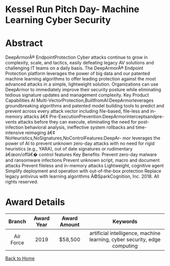 
Kessel Run Pitch Day- Machine Learning Cyber Security
=====================================================

# Abstract


DeepArmorÂ® EndpointProtection Cyber attacks continue to grow in complexity, scale, and tactics, easily defeating legacy AV solutions and challenging IT teams on a daily basis. The DeepArmorÂ® Endpoint Protection platform leverages the power of big data and our patented machine learning algorithms to offer leading protection against the most advanced attacks in a simple, lightweight solution. Organizations can use DeepArmor to immediately improve their security posture while eliminating tedious signature updates and management complexity. Key Product Capabilities AI Multi-VectorProtection,BuiltfromAI:DeepArmorleverages groundbreaking algorithms and patented model building tools to predict and prevent across every attack vector including file-based, file-less and in-memory attacks â€¢ Pre-ExecutionPrevention:DeepArmorinterceptsandpre- vents attacks before they can execute, eliminating the need for post-infection behavioral analysis, ineffective system rollbacks and time-intensive reimaging â€¢ NoHeuristics,NoSignatures,NoControlFeatures:DeepAr- mor leverages the power of AI to prevent unknown zero-day attacks with no need for rigid heuristics (e.g., YARA), out of date signatures or rudimentary â€œon/offâ€� control features Key Benefits: Prevent zero-day malware and ransomware infections Prevent unknown script, macro and document attacks Prevent fileless and in-memory attacks Lightweight, cognitive agent Simplify deployment and operation with out-of-the-box protection Replace legacy antivirus with learning algorithms Â©SparkCognition, Inc. 2018. All rights reserved.  

# Award Details

|Branch|Award Year|Award Amount|Keywords|
| :---: | :---: | :---: | :---: |
|Air Force|2019|$58,500|artificial intelligence, machine learning, cyber security, edge computing|
  
  


[Back to Home](https://github.com/chrischow/dod_sbir_awards#1561)